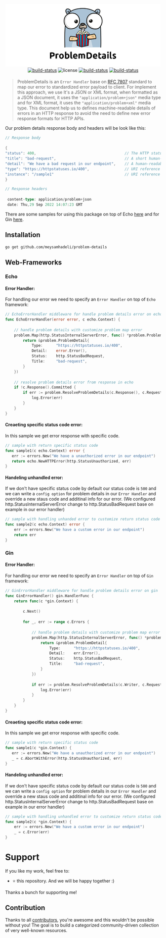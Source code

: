<div align="center" style="margin-bottom:20px">
  <img src="assets/logo.png" alt="problem-details" />
  <div align="center">
    <a href="https://github.com/meysamhadeli/problem-details/actions/workflows/ci.yml"><img alt="build-status" src="https://github.com/meysamhadeli/problem-details/actions/workflows/ci.yml/badge.svg?branch=main&style=flat-square"/></a>
    <a><img alt="license" src="https://img.shields.io/badge/go%20version-%3E=1.18-61CFDD.svg?style=flat-square"/></a>
    <a href="https://github.com/meysamhadeli/problem-details/blob/main/LICENSE"><img alt="build-status" src="https://img.shields.io/github/license/meysamhadeli/problem-details?color=%234275f5&style=flat-square"/></a>
    <a href="https://pkg.go.dev/github.com/meysamhadeli/problem-details"><img alt="build-status" src="https://pkg.go.dev/badge/github.com/meysamhadeli/problem-details"/></a>

  </div>
</div>


> ProblemDetails is an `Error Handler` base on [RFC 7807](https://datatracker.ietf.org/doc/html/rfc7807) standard to map our error to standardized error payload to client. For implement this approach, we use It's a JSON or XML format, when formatted as a JSON document, it uses the `"application/problem+json"` media type and for XML format, it uses the `"application/problem+xml"` media type. This document help us to defines machine-readable details of errors in an HTTP response to avoid the need to define new error response formats for HTTP APIs.

Our problem details response body and headers will be look like this:
```go
// Response body

{
"status": 400,                                        // The HTTP status code generated on the problem occurrence
"title": "bad-request",                               // A short human-readable problem summary
"detail": "We have a bad request in our endpoint",    // A human-readable explanation for what exactly happened
"type": "https://httpstatuses.io/400",                // URI reference to identify the problem type
"instance": "/sample1"                                // URI reference of the occurrence
}
```
```go
// Response headers

 content-type: application/problem+json
 date: Thu,29 Sep 2022 14:07:23 GMT 
```
There are some samples for using this package on top of Echo [here](./sample/cmd/echo/main.go) and for Gin [here](./sample/cmd/gin/main.go).

## Installation

```bash
go get github.com/meysamhadeli/problem-details
```

## Web-Frameworks

### Echo

#### Error Handler:
For handling our error we need to specify an `Error Handler` on top of `Echo` framework:
```go
// EchoErrorHandler middleware for handle problem details error on echo
func EchoErrorHandler(error error, c echo.Context) {

	// handle problem details with customize problem map error
	problem.Map(http.StatusInternalServerError, func() *problem.ProblemDetail {
		return &problem.ProblemDetail{
			Type:      "https://httpstatuses.io/400",
			Detail:    error.Error(),
			Status:    http.StatusBadRequest,
			Title:     "bad-request",
		}
	})

	// resolve problem details error from response in echo
	if !c.Response().Committed {
		if err := problem.ResolveProblemDetails(c.Response(), c.Request(), error); err != nil {
			log.Error(err)
		}
	}
}
```

#### Creaeting specific status code error:

In this sample we get error response with specific code.
 
 ```go
// sample with return specific status code
func sample1(c echo.Context) error {
	err := errors.New("We have a unauthorized error in our endpoint")
	return echo.NewHTTPError(http.StatusUnauthorized, err)
}
 ```
#### Handeling unhandled error:

If we don't have specific status code by default our status code is `500` and we can write a `config option` for problem details in our `Error Handler` and override a new staus code and additinal info for our error. (We configured http.StatusInternalServerError change to http.StatusBadRequest base on example in our error handler)

```go
// sample with handling unhanded error to customize return status code with problem details
func sample2(c echo.Context) error {
	err := errors.New("We have a custom error in our endpoint")
	return err
}
```
### Gin
#### Error Handler:
For handling our error we need to specify an `Error Handler` on top of `Gin` framework:
```go
// GinErrorHandler middleware for handle problem details error on gin
func GinErrorHandler() gin.HandlerFunc {
	return func(c *gin.Context) {

		c.Next()

		for _, err := range c.Errors {

			// handle problem details with customize problem map error
			problem.Map(http.StatusInternalServerError, func() *problem.ProblemDetail {
				return &problem.ProblemDetail{
					Type:      "https://httpstatuses.io/400",
					Detail:    err.Error(),
					Status:    http.StatusBadRequest,
					Title:     "bad-request",
				}
			})

			if err := problem.ResolveProblemDetails(c.Writer, c.Request, err); err != nil {
				log.Error(err)
			}
		}
	}
}
```

#### Creaeting specific status code error:

In this sample we get error response with specific code.
 
 ```go
// sample with return specific status code
func sample1(c *gin.Context) {
	err := errors.New("We have a unauthorized error in our endpoint")
	_ = c.AbortWithError(http.StatusUnauthorized, err)
}
 ```
#### Handeling unhandled error:

If we don't have specific status code by default our status code is `500` and we can write a `config option` for problem details in our `Error Handler` and override a new staus code and additinal info for our error. (We configured http.StatusInternalServerError change to http.StatusBadRequest base on example in our error handler)

```go
// sample with handling unhandled error to customize return status code with problem details
func sample2(c *gin.Context) {
	err := errors.New("We have a custom error in our endpoint")
	_ = c.Error(err)
}
```


# Support

If you like my work, feel free to:

- ⭐ this repository. And we will be happy together :)

Thanks a bunch for supporting me!

## Contribution

Thanks to all [contributors](https://github.com/meysamhadeli/problem-details/graphs/contributors), you're awesome and this wouldn't be possible without you! The goal is to build a categorized community-driven collection of very well-known resources.
